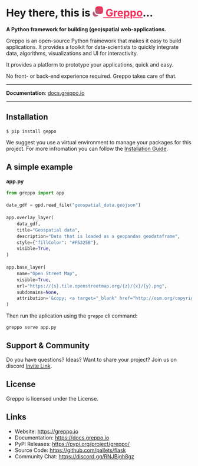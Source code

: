 # Hey there, this is <a href="https://greppo.io/" style="color: #F5325B;"><img src="./docs/source/logo.png" height="28"> Greppo</a>...

**A Python framework for building (geo)spatial web-applications.**

Greppo is an open-source Python framework that makes it easy to build applications. It provides a toolkit for data-scientists to quickly integrate data, algorithms, visualizations and UI for interactivity.

It provides a platform to prototype your applications, quick and easy.

No front- or back-end experience required. Greppo takes care of that.

---

**Documentation**: [docs.greppo.io](https://docs.greppo.io)

---

## Installation

```shell
$ pip install geppo
```

We suggest you use a virtual environment to manage your packages for this project. For more infromation you can follow the [Installation Guide](https://docs.greppo.io).

## A simple example

**app.py**

```python
from greppo import app

data_gdf = gpd.read_file("geospatial_data.geojson")

app.overlay_layer(
    data_gdf,
    title="Geospatial data",
    description="Data that is loaded as a geopandas geodataframe",
    style={"fillColor": "#F5325B"},
    visible=True,
)

app.base_layer(
    name="Open Street Map",
    visible=True,
    url="https://{s}.tile.openstreetmap.org/{z}/{x}/{y}.png",
    subdomains=None,
    attribution='&copy; <a target="_blank" href="http://osm.org/copyright">OpenStreetMap</a> contributors',
)
```

Then run the aplication using the `greppo` cli command:

```shell
greppo serve app.py
```

## Support & Community

Do you have questions? Ideas? Want to share your project? Join us on discord [Invite Link](https://discord.gg/RNJBjgh8gz).

## License

Greppo is licensed under the License.

## Links

* Website: https://greppo.io
* Documentation: https://docs.greppo.io
* PyPI Releases: https://pypi.org/project/greppo/
* Source Code: https://github.com/pallets/flask
* Community Chat: https://discord.gg/RNJBjgh8gz
